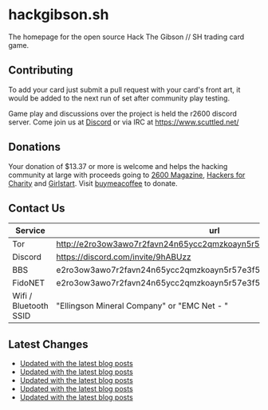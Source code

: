 # hackgibson.sh
The homepage for the open source Hack The Gibson // SH trading card game.


## Contributing

To add your card just submit a pull request with your card's front art, it would be added to the next run of set after community play testing.

Game play and discussions over the project is held the r2600 discord server. Come join us at [Discord](https://discord.com/invite/9hABUzz) or via IRC at https://www.scuttled.net/


## Donations

Your donation of $13.37 or more is welcome and helps the hacking community at large with proceeds going to [2600 Magazine](https://2600.com/), [Hackers for Charity](https://hackersforcharity.org) and [Girlstart](https://girlstart.org).  Visit [buymeacoffee](https://www.buymeacoffee.com/hackgibson.sh) to donate.


## Contact Us

Service | url
-|-
Tor | http://e2ro3ow3awo7r2favn24n65ycc2qmzkoayn5r57e3f56nvjwdcgg32ad.onion
Discord | https://discord.com/invite/9hABUzz
BBS | e2ro3ow3awo7r2favn24n65ycc2qmzkoayn5r57e3f56nvjwdcgg32ad.onion:23
FidoNET | e2ro3ow3awo7r2favn24n65ycc2qmzkoayn5r57e3f56nvjwdcgg32ad.onion:24554
Wifi / Bluetooth SSID | "Ellingson Mineral Company" or "EMC Net - <fidonet address>"

## Latest Changes
<!-- BLOG-POST-LIST:START -->
- [Updated with the latest blog posts](https://github.com/DFW2600/hackgibson.sh/commit/97f89b82e4ea6970dd60b8d13bded9b61f08ac48)
- [Updated with the latest blog posts](https://github.com/DFW2600/hackgibson.sh/commit/c01aa74eae7cd4816e6def3392dbbbb190689ef8)
- [Updated with the latest blog posts](https://github.com/DFW2600/hackgibson.sh/commit/18cf9a78ceca6023c8917dad751e2a097366b328)
- [Updated with the latest blog posts](https://github.com/DFW2600/hackgibson.sh/commit/afdef628d9433a0f53b98c56f5e06c4ebff396ea)
- [Updated with the latest blog posts](https://github.com/DFW2600/hackgibson.sh/commit/6a31ca04571a5e4b0967db17c2a770f6b66bdc6b)
<!-- BLOG-POST-LIST:END -->
